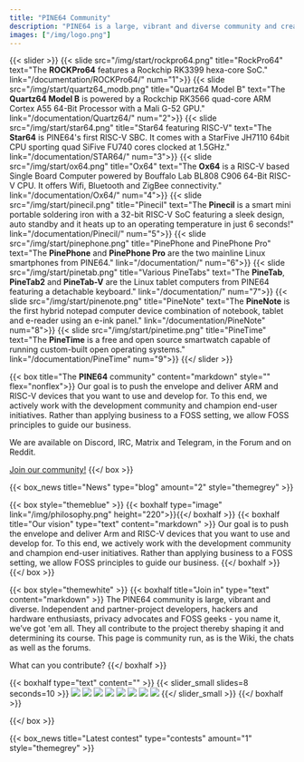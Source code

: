 ```yaml
---
title: "PINE64 Community"
description: "PINE64 is a large, vibrant and diverse community and creates software, documentation and projects."
images: ["/img/logo.png"]
---
```


{{< slider >}}
  {{< slide src="/img/start/rockpro64.png" title="RockPro64" text="The <b>ROCKPro64</b> features a Rockchip RK3399 hexa-core SoC." link="/documentation/ROCKPro64/" num="1">}}
  {{< slide src="/img/start/quartz64_modb.png" title="Quartz64 Model B" text="The <b>Quartz64 Model B</b> is powered by a Rockchip RK3566 quad-core ARM Cortex A55 64-Bit Processor with a Mali G-52 GPU." link="/documentation/Quartz64/" num="2">}}
  {{< slide src="/img/start/star64.png" title="Star64 <span>featuring RISC-V</span>" text="The <b>Star64</b> is PINE64's first RISC-V SBC. It comes with a StarFive JH7110 64bit CPU sporting quad SiFive FU740 cores clocked at 1.5GHz." link="/documentation/STAR64/" num="3">}}
  {{< slide src="/img/start/ox64.png" title="Ox64" text="The <b>Ox64</b> is a RISC-V based Single Board Computer powered by Bouffalo Lab BL808 C906 64-Bit RISC-V CPU. It offers Wifi, Bluetooth and ZigBee connectivity." link="/documentation/Ox64/" num="4">}}
  {{< slide src="/img/start/pinecil.png" title="Pinecil" text="The <b>Pinecil</b> is a smart mini portable soldering iron with a 32-bit RISC-V SoC featuring a sleek design, auto standby and it heats up to an operating temperature in just 6 seconds!" link="/documentation/Pinecil/" num="5">}}
  {{< slide src="/img/start/pinephone.png" title="PinePhone <span>and</span> PinePhone Pro" text="The <b>PinePhone</b> and <b>PinePhone Pro</b> are the two mainline Linux smartphones from PINE64." link="/documentation/" num="6">}}
  {{< slide src="/img/start/pinetab.png" title="<span>Various</span> PineTabs" text="The <b>PineTab</b>, <b>PineTab2</b> and <b>PineTab-V</b> are the Linux tablet computers from PINE64 featuring a detachable keyboard." link="/documentation/" num="7">}}
  {{< slide src="/img/start/pinenote.png" title="PineNote" text="The <b>PineNote</b> is the first hybrid notepad computer device combination of notebook, tablet and e-reader using an e-ink panel." link="/documentation/PineNote" num="8">}}
  {{< slide src="/img/start/pinetime.png" title="PineTime" text="The <b>PineTime</b> is a free and open source smartwatch capable of running custom-built open operating systems." link="/documentation/PineTime" num="9">}}
{{</ slider >}}


{{< box title="The <b>PINE64</b> community" content="markdown" style="" flex="nonflex">}}
Our goal is to push the envelope and deliver ARM and RISC-V devices that you want to use and develop for. To this end, we actively work with the development community and champion end-user initiatives. Rather than applying business to a FOSS setting, we allow FOSS principles to guide our business.

We are available on Discord, IRC, Matrix and Telegram, in the Forum and on Reddit.

[Join our community!](/community/)
{{</ box >}}


{{< box_news title="News" type="blog" amount="2" style="themegrey" >}}


{{< box style="themeblue" >}}
  {{< boxhalf type="image" link="/img/philosophy.png" height="220">}}{{</ boxhalf >}}
  {{< boxhalf title="Our vision" type="text" content="markdown" >}}
Our goal is to push the envelope and deliver Arm and RISC-V devices that you want to use and develop for. To this end, we actively work with the development community and champion end-user initiatives. Rather than applying business to a FOSS setting, we allow FOSS principles to guide our business.
  {{</ boxhalf >}}
{{</ box >}}


{{< box style="themewhite" >}}
  {{< boxhalf title="Join in" type="text" content="markdown" >}}
The PINE64 community is large, vibrant and diverse. Independent and partner-project developers, hackers and hardware enthusiasts, privacy advocates and FOSS geeks - you name it, we’ve got 'em all. They all contribute to the project thereby shaping it and determining its course. This page is community run, as is the Wiki, the chats as well as the forums.

What can you contribute?
{{</ boxhalf >}}


{{< boxhalf type="text" content="" >}}
  {{< slider_small slides=8 seconds=10 >}}
  <img src="/img/slider_index_1.png">
  <img src="/img/slider_index_2.png">
  <img src="/img/slider_index_3.png">
  <img src="/img/slider_index_4.png">
  <img src="/img/slider_index_5.png">
  <img src="/img/slider_index_6.png">
  <img src="/img/slider_index_7.png">
  <img src="/img/slider_index_8.png">
    {{</ slider_small >}}
{{</ boxhalf >}}

{{</ box >}}


{{< box_news title="Latest contest" type="contests" amount="1" style="themegrey" >}}
